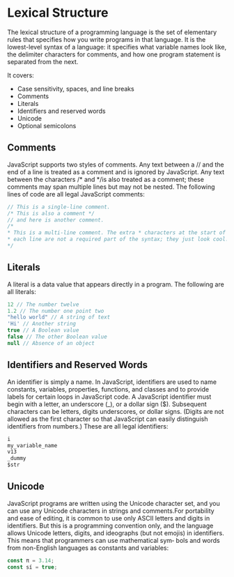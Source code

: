 # Lexical Structure

The lexical structure of a programming language is the set of elementary rules that specifies how you write programs in that language. It is the lowest-level syntax of a
language: it specifies what variable names look like, the delimiter characters for comments, and how one program statement is separated from the next.

It covers:

- Case sensitivity, spaces, and line breaks
- Comments
- Literals
- Identifiers and reserved words
- Unicode
- Optional semicolons

## Comments

JavaScript supports two styles of comments. Any text between a // and the end of a line is treated as a comment and is ignored by JavaScript. Any text between the characters /* and */is also treated as a comment; these comments may span multiple lines but may not be nested. The following lines of code are all legal JavaScript
comments:

```js
// This is a single-line comment.
/* This is also a comment */
// and here is another comment.
/*
* This is a multi-line comment. The extra * characters at the start of
* each line are not a required part of the syntax; they just look cool!
*/
```

## Literals

A literal is a data value that appears directly in a program. The following are all literals:

```js
12 // The number twelve
1.2 // The number one point two
"hello world" // A string of text
'Hi' // Another string
true // A Boolean value
false // The other Boolean value
null // Absence of an object
```

## Identifiers and Reserved Words

An identifier is simply a name. In JavaScript, identifiers are used to name constants, variables, properties, functions, and classes and to provide labels for certain loops in JavaScript code. A JavaScript identifier must begin with a letter, an underscore (_), or a dollar sign ($). Subsequent characters can be letters, digits underscores, or dollar signs. (Digits are not allowed as the first character so that JavaScript can easily distinguish identifiers from numbers.) These are all legal identifiers:

```js
i
my_variable_name
v13
_dummy
$str
```

## Unicode

JavaScript programs are written using the Unicode character set, and you can use any Unicode characters in strings and comments.For portability and ease of editing, it is
common to use only ASCII letters and digits in identifiers. But this is a programming convention only, and the language allows Unicode letters, digits, and ideographs (but not emojis) in identifiers. This means that programmers can use mathematical sym‐
bols and words from non-English languages as constants and variables:

```js
const π = 3.14;
const sí = true;
```
